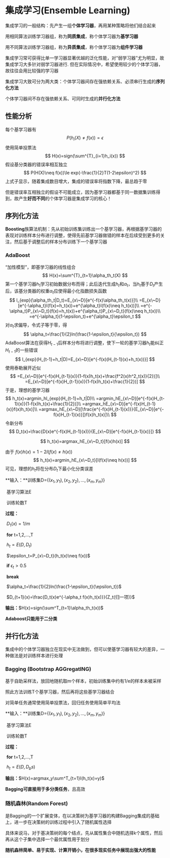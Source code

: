 # 集成学习(Ensemble Learning)

集成学习的一般结构：先产生一组**个体学习器**，再用某种策略将他们结合起来

用相同算法训练学习器组，称为**同质集成**，称个体学习器为**基学习器**

用不同算法训练学习器组，称为**异质集成**，称个体学习器为**组件学习器**



集成学习常可获得比单一学习器显著优越的泛化性能，对“弱学习器”尤为明显，故集成学习大多针对弱学习器进行. 但在实际情况中，希望使用较少的个体学习器，故往往会用比较强的学习器



集成学习大致可分为两大类：个体学习器间存在强依赖关系、必须串行生成的**序列化方法**

​						  个体学习器间不存在强依赖关系、可同时生成的**并行化方法**



## 性能分析

每个基学习器有
$$
P(h_i(X)\neq f(x))=\epsilon
$$
使用简单投票法
$$
H(x)=sign(\sum^{T}_{i=1}h_i(x))
$$
假设基分类器的错误率相互独立
$$
P(H(X)\neq f(x))\le exp(-\frac{1}{2}T(1-2\epsilon)^2)
$$
上式子显示，随着集成数目增大，集成的错误率将指数下降，最总趋于零

但是错误率互相独立的假设不可能成立，因为基学习器都基于同一数据集训练得到，故产生**好而不同**的个体学习器是集成学习的核心！


## 序列化方法

**Boosting**族算法机制：先从初始训练集训练出一个基学习器，再根据基学习器的表现对训练样本分布进行调整，使得先前基学习器做错的样本在后续受到更多的关注，然后基于调整后的样本分布训练下一个基学习器



### AdaBoost

“加性模型”，即基学习器的线性组合
$$
H(x)=\sum^{T}_{t=1}\alpha_th_t(X)
$$
第一个基学习器$h_1$学习初始数据分布而得；此后迭代生成$h_t$和$\alpha_t$，当$h_t$基于$D_t$产生后，该基分类器的权重$\alpha_t$应使得最小化指数损失函数
$$
l_{exp}(\alpha_th_t|D_t)=E_{x\~D}[e^{-f(x)\alpha_th_t(x)}]\\
=E_{x\~D}[e^{-\alpha_t}I(f(x)=h_t(x))+e^{\alpha_t}I(f(x)\neq h_t(x))]\\
=e^{-\alpha_t}P_{x\~D_t}(f(x)=h_t(x))+e^{\alpha_t}P_{x\~D_t}(f(x)\neq h_t(x))\\
=e^{-\alpha_t}(1-\epsilon_t)+e^{\alpha_t}\epsilon_t
$$
对$\alpha_t$求偏导，令式子等于零，得
$$
\alpha_t=\frac{1}{2}ln(\frac{1-\epsilon_t}{\epsilon_t})
$$
 AdaBoost算法在获得$H_{t-1}$后样本分布将进行调整，使下一轮的基学习器$h_t$能纠正$H_{t-1}$的一些错误
$$
l_{exp}(H_{t-1}+h_t|D)=E_{x\~D}[e^{-f(x)(H_{t-1}(x)+h_t(x))}]
$$
使用泰勒展开近似
$$
=E_{x\~D}[e^{-f(x)H_{t-1}(x)}(1-f(x)h_t(x)+\frac{f^2(x)h^2_t(x)}{2})]\\
=E_{x\~D}[e^{-f(x)H_{t-1}(x)}(1-f(x)h_t(x)+\frac{1}{2})]
$$
于是，理想的基学习器
$$
h_t(x)=argmin_hl_{exp}(H_{t-1}+h_t|D)\\
=argmin_hE_{x\~D}[e^{-f(x)H_{t-1}(x)}(1-f(x)h_t(x)+\frac{1}{2})]\\
=argmax_hE_{x\~D}[e^{-f(x)H_{t-1}(x)}f(x)h_t(x)]\\
=argmax_hE_{x\~D}[\frac{e^{-f(x)H_{t-1}(x)}}{E_{x\~D}[e^{-f(x)H_{t-1}(x)}]}f(x)h_t(x)]\\
$$
令新分布
$$
D_t(x)=\frac{D(x)e^{-f(x)H_{t-1}(x)}}{E_{x\~D}[e^{-f(x)H_{t-1}(x)}]}
$$

$$
h_t(x)=argmax_hE_{x\~D_t}[f(x)h(x)]
$$

由于 $f(x)h(x)=1-2I(f(x)\neq h(x))$
$$
h_t(x)=argmin_hE_{x\~D_t}[I(f(x)\neq h(x))]
$$
可见，理想的$h_t$将在分布$D_t$下最小化分类误差



**输入：**训练集D={$(x_1,y_1),(x_2,y_2),...,(x_m,y_m)$}

​		基学习算法E

​		训练轮数T

**过程：**

​	$D_1(x)=1/m$

​	**for** t=1,2,...,T

​		$h_t=E(D,D_t)$

​		$\epsilon_t=P_{x\~D_t}(h_t(x)\neq f(x))$

​		**if** $\epsilon_t\gt 0.5$

​			**break**

​		$\alpha_t=\frac{1}{2}ln(\frac{1-\epsilon_t}{\epsilon_t})$

​		$D_{t+1}(x)=\frac{D_t(x)e^{-\alpha_t f(x)h_t(x)}}{Z_t(归一项)}$

**输出：**$H(x)=sign(\sum^T_{t=1}\alpha_th_t(x))$



**Adaboost只能用于二分类**



## 并行化方法

集成中的个体学习器独立在现实中无法做到，但可以使基学习器有较大的差异，一种做法是对训练样本进行处理



### Bagging (Bootstrap AGGregatING)

基于自助采样法，放回地随机取m个样本，初始训练集中约有1/e的样本未被采样

照此方法训练T个基学习器，然后再将这些基学习器结合



对简单任务通常使用简单投票法，回归任务使用简单平均法



**输入：**训练集D={$(x_1,y_1),(x_2,y_2),...,(x_m,y_m)$}

​		基学习算法E

​		训练轮数T

**过程：**

​	**for** t=1,2,...,T

​		$h_t=E(D,D_bs)$

**输出：**$H(x)=argmax_y\sum^T_{t=1}I(h_t(x)=y)$



**Bagging可直接用于多分类任务**，且高效



### 随机森林(Random Forest)

是Bagging的一个扩展变体，在以决策树为基学习器的构建Bagging集成的基础上，进一步在决策树的训练过程中引入了随机属性选择

具体来说马，对于基决策树的每个结点，先从属性集合中随机选择k个属性，然后再从这个子集中选择一个最优属性用于划分

**随机森林简单、易于实现、计算开销小，在很多现实任务中展现出强大的性能**















